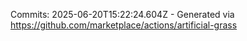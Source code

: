 Commits: 2025-06-20T15:22:24.604Z - Generated via https://github.com/marketplace/actions/artificial-grass
<br>
